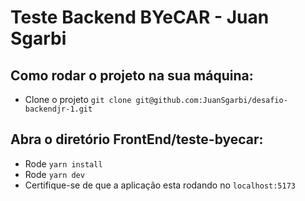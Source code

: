 # Teste Backend BYeCAR - Juan Sgarbi

## Como rodar o projeto na sua máquina:

- Clone o projeto `git clone git@github.com:JuanSgarbi/desafio-backendjr-1.git`

## Abra o diretório FrontEnd/teste-byecar:

- Rode `yarn install`
- Rode `yarn dev`
- Certifique-se de que a aplicação esta rodando no `localhost:5173`
